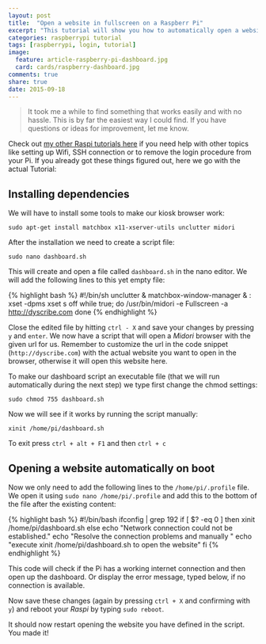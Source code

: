 ```yaml
---
layout: post
title:  "Open a website in fullscreen on a Raspberr Pi"
excerpt: "This tutorial will show you how to automatically open a website in a fullscreen browser on a Raspberry Pi once you turn it on. We will configure the Pi so that it runs a script by itself, once you switch it on and then opens a website of your choice in a kiosk mode browser."
categories: raspberrypi tutorial
tags: [raspberrypi, login, tutorial]
image:
  feature: article-raspberry-pi-dashboard.jpg
  card: cards/raspberry-dashboard.jpg
comments: true
share: true
date: 2015-09-18
---
```


> It took me a while to find something that works easily and with no hassle. This is by far the easiest way I could find. If you have questions or ideas for improvement, let me know.

Check out [my other Raspi tutorials here](//dyscribe.com/tags/#raspberrypi) if you need help with other topics like setting up Wifi, SSH connection or to remove the login procedure from your Pi.
If you already got these things figured out, here we go with the actual Tutorial:

## Installing dependencies

We will have to install some tools to make our kiosk browser work:

`sudo apt-get install matchbox x11-xserver-utils unclutter midori`

After the installation we need to create a script file:

`sudo nano dashboard.sh`

This will create and open a file called `dashboard.sh` in the nano editor. We will add the following lines to this yet empty file:

{% highlight bash %}
#!/bin/sh
unclutter &
matchbox-window-manager & :
xset -dpms
xset s off
while true; do
/usr/bin/midori -e Fullscreen -a http://dyscribe.com
done
{% endhighlight %}

Close the edited file by hitting `ctrl - X` and save your changes by pressing `y` and `enter`.
We now have a script that will open a _Midori_ browser with the given url for us. Remember to customize the url in the code snippet (`http://dyscribe.com`) with the actual website you want to open in the browser, otherwise it will open this website here.

To make our dashboard script an executable file (that we will run automatically during the next step) we type first change the chmod settings:

`sudo chmod 755 dashboard.sh`

Now we will see if it works by running the script manually:

`xinit /home/pi/dashboard.sh`

To exit press `ctrl + alt + F1` and then `ctrl + c`

## Opening a website automatically on boot

Now we only need to add the following lines to the `/home/pi/.profile` file. We open it using
`sudo nano /home/pi/.profile` and add this to the bottom of the file after the existing content:

{% highlight bash %}
#!/bin/bash
ifconfig | grep 192
if [ $? -eq 0 ]
then
xinit /home/pi/dashboard.sh
else
echo "Network connection could not be established."
echo "Resolve the connection problems and manually "
echo "execute xinit /home/pi/dashboard.sh to open the website"
fi
{% endhighlight %}

This code will check if the Pi has a working internet connection and then open up the dashboard. Or display the error message, typed below, if no connection is available.

Now save these changes (again by pressing `ctrl + X` and confirming with `y`) and reboot your _Raspi_ by typing `sudo reboot`.

It should now restart opening the website you have defined in the script. You made it!
